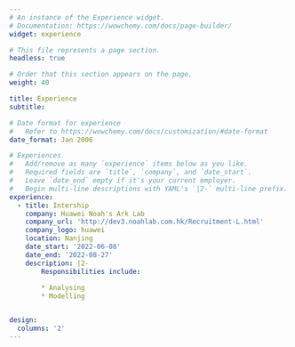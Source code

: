 ```yaml
---
# An instance of the Experience widget.
# Documentation: https://wowchemy.com/docs/page-builder/
widget: experience

# This file represents a page section.
headless: true

# Order that this section appears on the page.
weight: 40

title: Experience
subtitle:

# Date format for experience
#   Refer to https://wowchemy.com/docs/customization/#date-format
date_format: Jan 2006

# Experiences.
#   Add/remove as many `experience` items below as you like.
#   Required fields are `title`, `company`, and `date_start`.
#   Leave `date_end` empty if it's your current employer.
#   Begin multi-line descriptions with YAML's `|2-` multi-line prefix.
experience:
  - title: Intership
    company: Huawei Noah's Ark Lab
    company_url: 'http://dev3.noahlab.com.hk/Recruitment-L.html'
    company_logo: huawei
    location: Nanjing
    date_start: '2022-06-08'
    date_end: '2022-08-27'
    description: |2-
        Responsibilities include:
        
        * Analysing
        * Modelling


design:
  columns: '2'
---
```

